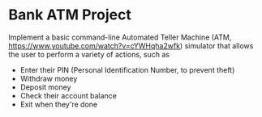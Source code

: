 # Bank ATM Project


Implement a basic command-line Automated Teller Machine (ATM, https://www.youtube.com/watch?v=cYWHqha2wfk) simulator that allows the user to perform a variety of actions, such as
* Enter their PIN (Personal Identification Number, to prevent theft)
* Withdraw money
* Deposit money
* Check their account balance
* Exit when they're done
